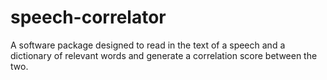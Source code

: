 # speech-correlator
A software package designed to read in the text of a speech and a dictionary of relevant words and generate a correlation score between the two.
